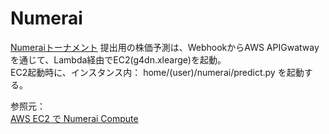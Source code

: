 # Numerai


[Numeraiトーナメント](https://numer.ai/tournament#) 提出用の株価予測は、WebhookからAWS APIGwatwayを通じて、Lambda経由でEC2(g4dn.xlearge)を起動。  
EC2起動時に、インスタンス内： home/(user)/numerai/predict.py を起動する。

参照元：  
[AWS EC2 で Numerai Compute](https://zenn.dev/kunigaku/articles/50c079b033e6051bc764)
